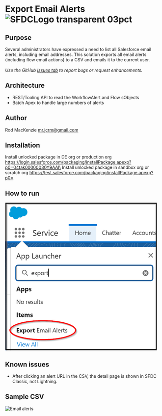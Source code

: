 # Export Email Alerts  ![SFDCLogo transparent 03pct](https://user-images.githubusercontent.com/16543260/233866155-fcd090d8-82cd-49fa-90d7-d2c2f2ee4b00.png)
## Purpose
Several administrators have expressed a need to list all Salesforce email alerts, including email addresses. This solution exports all email alerts (including flow email actions) to a CSV and emails it to the current user.
<br><br>*Use the GitHub [Issues tab](https://github.com/50471736/Export_Email_Alerts/issues) to report bugs or request enhancements.*
## Architecture
- REST/Tooling API to read the WorkflowAlert and Flow sObjects
- Batch Apex to handle large numbers of alerts
## Author
Rod MacKenzie mr.jcrm@gmail.com
## Installation
Install unlocked package in DE org or production org https://login.salesforce.com/packaging/installPackage.apexp?p0=04tak00000030Y9AAI\
Install unlocked package in sandbox org or scratch org https://test.salesforce.com/packaging/installPackage.apexp?p0=
## How to run
![](images/HowToLaunch.png)
## Known issues
- After clicking an alert URL in the CSV, the detail page is shown in SFDC Classic, not Lightning.
## Sample CSV
<img width="769" alt="Email alerts" src="https://user-images.githubusercontent.com/16543260/233796850-b12af254-c27e-4de3-ba76-dd4aa726b339.png">
